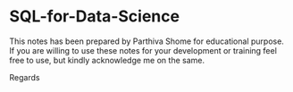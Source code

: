 # SQL-for-Data-Science

This notes has been prepared by Parthiva Shome for educational purpose. If you are willing to use these notes for your development or training feel free to use, but kindly acknowledge me on the same.

Regards
